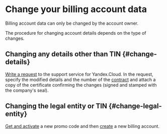 # Change your billing account data

Billing account data can only be changed by the account owner.

The procedure for changing account details depends on the type of changes.

## Changing any details other than TIN {#change-details}

[Write a request](../qa/common.md) to the support service for Yandex.Cloud. In the request, specify the modified details and the number of the [contract](../concepts/contract.md) and attach a copy of the certificate confirming the changes (signed and stamped with the company's seal).

## Changing the legal entity or TIN {#change-legal-entity}

[Get and activate](../quickstart/index.md#get_promocode) a new promo code and then [create](../quickstart/index.md#create_billing_account) a new billing account.

